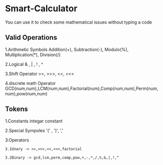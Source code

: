 # Smart-Calculator
You can use it to check some mathematical issues without typing a code 


## Valid Operations

1.Arithmetic Symbols	Addition(+), Subtraction(-), Modulo(%), Multiplication(*), Division(/)

2.Logical	& , | , ! , ^

3.Shift Operator	>>, >>>, <<, <<<

4.discrete math Operator GCD(num,num),LCM(num,num),Factorial(num),Comp(num,num),Perm(num,num),pow(num,num)

## Tokens
1.Constants  integar constant

2.Special Sympoles  '(' , ')', ','

3.Operators  

    3.1Unary -> >>,>>>,<<,<<<,factorial

    3.2Binary -> gcd,lcm,perm,comp,pow,+,-,*,/,%,&,|,!,^
